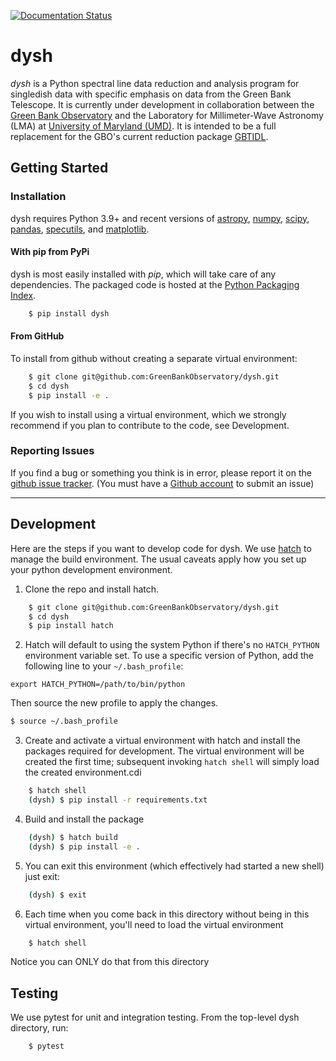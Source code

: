 [![Documentation Status](https://readthedocs.org/projects/dysh/badge/?version=latest)](https://dysh.readthedocs.io/en/latest/?badge=latest)

# dysh

*dysh* is a Python spectral line data reduction and analysis program for singledish data with specific emphasis on data from the Green Bank Telescope.  It is currently under development in collaboration between the [Green Bank Observatory](https:/greenbankobservatory.org) and the Laboratory for Millimeter-Wave Astronomy (LMA) at [University of Maryland (UMD)](https://www.astro.umd.edu).  It is intended to be a full replacement for the GBO's current reduction package [GBTIDL](https://www.gb.nrao.edu/GBT/DA/gbtidl/users_guide/).

## Getting Started
### Installation

dysh requires Python 3.9+ and recent versions of [astropy]( https://astropy.org), [numpy](https://numpy.org), [scipy](https://scipy.org), [pandas](https://pandas.pydata.org), [specutils](https://specutils.readthedocs.io/en/stable/),  and [matplotlib](https://matplotlib.org).

#### With pip from PyPi
dysh is most easily installed with *pip*, which will take care of any dependencies.  The packaged code is hosted at the [Python Packaging Index](https://pypi.org/project/dysh).

```bash
    $ pip install dysh
```

#### From GitHub
To install from github without creating a separate virtual environment:

```bash
    $ git clone git@github.com:GreenBankObservatory/dysh.git
    $ cd dysh
    $ pip install -e .
```
If you wish to install using a virtual environment, which we strongly recommend if you plan to contribute to the code, see Development.

### Reporting Issues

If you find a bug or something you think is in error, please report it on
the [github issue tracker](https://github.com/GreenBankObservatory/dysh/issues).
(You must have a [Github account](https://github.com) to submit an issue)

---

## Development

Here are the steps if you want to develop code for dysh. We use [hatch](https://hatch.pypa.io/) to manage the build environment.
The usual caveats apply how you set up your python development environment.

1.  Clone the repo and install hatch.

```bash
    $ git clone git@github.com:GreenBankObservatory/dysh.git
    $ cd dysh
    $ pip install hatch
```

2.  Hatch will default to using the system Python if there's no ``HATCH_PYTHON`` environment variable set. To use a specific version of Python, add the following line to your ``~/.bash_profile``:

```
export HATCH_PYTHON=/path/to/bin/python
```

Then source the new profile to apply the changes.

```bash
$ source ~/.bash_profile
```

3.  Create and activate a virtual environment with hatch and install the packages required for development.
The virtual environment will be created the first time; subsequent invoking ``hatch shell`` will simply load the created environment.cdi

```bash
    $ hatch shell
    (dysh) $ pip install -r requirements.txt
```

4.  Build and install the package

```bash
    (dysh) $ hatch build
    (dysh) $ pip install -e .
```

5.  You can exit this environment (which effectively had started a new shell) just exit:

```bash
    (dysh) $ exit
```

6.  Each time when you come back in this directory without being in this virtual environment, you'll need to load the virtual environment

```bash
    $ hatch shell
```

Notice you can ONLY do that from this directory

## Testing
 We use pytest for unit and integration testing.  From the top-level dysh directory, run:

```bash
    $ pytest
```
